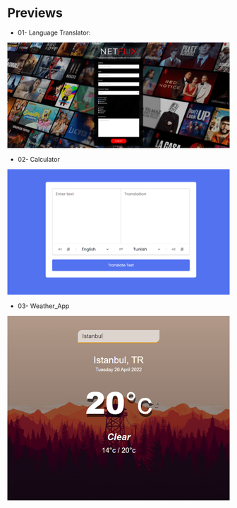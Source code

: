# Previews
* 01- Language Translator: 
<img src="https://github.com/krlslman/Frontend_Bootcamp/blob/main/HTML-CSS/Project_Assignments/001-Netflix%20Form/images/preview_Netflix_survey_form.png" width="580"/>

* 02- Calculator
<img src="https://github.com/krlslman/Frontend_Bootcamp/blob/2892fe96a5f72dbacffbded9891af2c45a91c4cf/Self-Projects/01-%20Language%20Translator/img/preview_translator.png" width="580"/>

* 03- Weather_App
<img src="https://github.com/krlslman/Frontend_Bootcamp/blob/2892fe96a5f72dbacffbded9891af2c45a91c4cf/Self-Projects/03-%20Weather_App/img/preview_weather_app.png" width="580"/>
